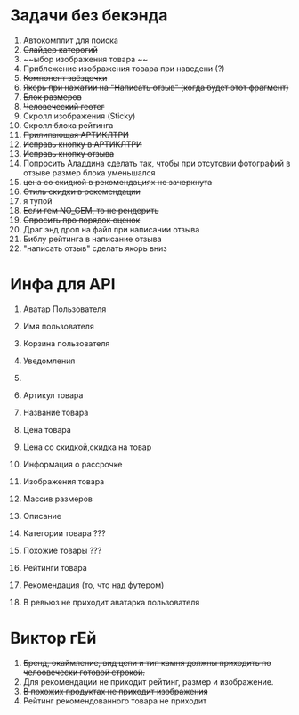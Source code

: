 # Задачи без бекэнда

1. Автокомплит для поиска
2. ~~Слайдер катерогий~~
3. ~~ыбор изображения товара ~~
4. ~~Приблежение изображения товара при наведени (?)~~
5. ~~Компонент звёздочки~~
6. ~~Якорь при нажатии на "Написать отзыв" (когда будет этот фрагмент)~~
7. ~~Блок размеров~~
8. ~~Человеческий геотег~~
9. Скролл изображения (Sticky)
10. ~~Скролл блока рейтинга~~
11. ~~Прилипающая АРТИКЛТРИ~~
12. ~~Исправь кнопку в АРТИКЛТРИ~~
13. ~~Исправь кнопку отзыва~~
14. Попросить Аладдина  сделать так, чтобы при отсутсвии фотографий в отзыве размер блока уменьшался
15. ~~цена со скидкой в рекомендациях не зачеркнута~~
16. ~~Стиль скидки в рекомендации~~
17. я тупой
18. ~~Если гем NO_GEM, то не рендерить~~
19. ~~Спросить про порядок оценок~~
20. Драг энд дроп на файл при написании отзыва
21. Библу рейтинга в написание отзыва
22. "написать отзыв" сделать якорь вниз



# Инфа для  API

1. Аватар Пользователя
2. Имя пользователя
3. Корзина пользователя
4. Уведомления
5. 

1. Артикул товара
2. Название товара
3. Цена товара
4. Цена со скидкой,cкидка на товар
5. Информация о рассрочке 
6. Изображения товара
7. Массив размеров
8. Описание
9. Категории товара ???
10. Похожие товары ???
11. Рейтинги товара
12. Рекомендация (то, что над футером)

13. В ревьюз не приходит аватарка пользователя



# Виктор гЕй
1. ~~Бренд, окаймление, вид цепи и тип камня должны приходить по челоовечески готовой строкой.~~
2. Для рекомендации не приходит рейтинг, размер и изображение.
3. ~~В похожих продуктах не приходит изображения~~
4. Рейтинг рекомендованного товара не приходит